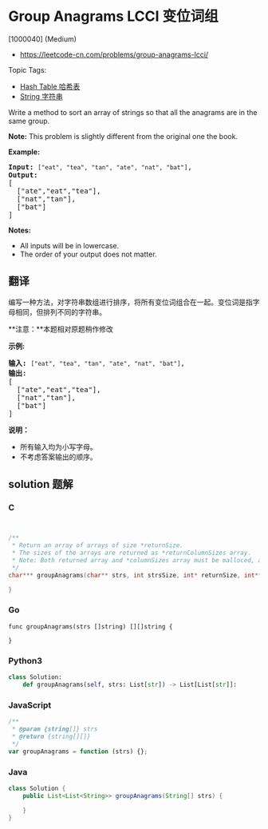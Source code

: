 # Group Anagrams LCCI 变位词组

[1000040] (Medium)

- https://leetcode-cn.com/problems/group-anagrams-lcci/

Topic Tags:

- [Hash Table 哈希表](https://leetcode-cn.com/tag/hash-table/)
- [String 字符串](https://leetcode-cn.com/tag/string/)

Write a method to sort an array of strings so that all the anagrams are in the same group.

**Note:** This problem is slightly different from the original one the book.

**Example:**

<pre><strong>Input:</strong> <code>["eat", "tea", "tan", "ate", "nat", "bat"]</code>,
<strong>Output:</strong>
[
  ["ate","eat","tea"],
  ["nat","tan"],
  ["bat"]
]</pre>

**Notes:**

- All inputs will be in lowercase.
- The order of your output does not matter.

## 翻译

编写一种方法，对字符串数组进行排序，将所有变位词组合在一起。变位词是指字母相同，但排列不同的字符串。

**注意：**本题相对原题稍作修改

**示例:**

<pre><strong>输入:</strong> <code>["eat", "tea", "tan", "ate", "nat", "bat"]</code>,
<strong>输出:</strong>
[
  ["ate","eat","tea"],
  ["nat","tan"],
  ["bat"]
]</pre>

**说明：**

- 所有输入均为小写字母。
- 不考虑答案输出的顺序。

## solution 题解

### C

```c


/**
 * Return an array of arrays of size *returnSize.
 * The sizes of the arrays are returned as *returnColumnSizes array.
 * Note: Both returned array and *columnSizes array must be malloced, assume caller calls free().
 */
char*** groupAnagrams(char** strs, int strsSize, int* returnSize, int** returnColumnSizes){

}


```

### Go

```golang
func groupAnagrams(strs []string) [][]string {

}
```

### Python3

```python
class Solution:
    def groupAnagrams(self, strs: List[str]) -> List[List[str]]:
```

### JavaScript

```javascript
/**
 * @param {string[]} strs
 * @return {string[][]}
 */
var groupAnagrams = function (strs) {};
```

### Java

```java
class Solution {
    public List<List<String>> groupAnagrams(String[] strs) {

    }
}
```
